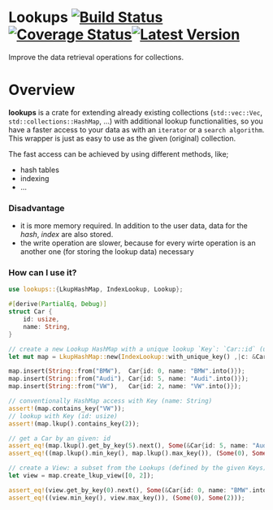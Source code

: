 # Lookups [![Build Status]][Build Action] [![Coverage Status]][Coverage Action][![Latest Version]][crates.io]  

[Build Status]: https://github.com/lima1909/lookups/actions/workflows/continuous_integration.yml/badge.svg
[Build Action]: https://github.com/lima1909/lookups/actions
[Coverage Status]: https://codecov.io/gh/lima1909/lookups/branch/main/graph/badge.svg?token=VO3VV8BFLN
[Coverage Action]: https://codecov.io/gh/lima1909/lookups
[Latest Version]: https://img.shields.io/crates/v/lookups.svg
[crates.io]: https://crates.io/crates/lookups


Improve the data retrieval operations for collections.

# Overview

__lookups__ is a crate for extending already existing collections (`std::vec::Vec`, `std::collections::HashMap`, ...)
with additional lookup functionalities, so you have a faster access to your data as with an `iterator` or a `search algorithm`.
This wrapper is just as easy to use as the given (original) collection.

The fast access can be achieved by using different methods, like;

- hash tables
- indexing
- ...

### Disadvantage

- it is more memory required. In addition to the user data, data for the _hash_, _index_ are also stored.
- the write operation are slower, because for every wirte operation is an another one (for storing the lookup data) necessary

### How can I use it?

```rust
use lookups::{LkupHashMap, IndexLookup, Lookup};

#[derive(PartialEq, Debug)]
struct Car {
    id: usize,
    name: String,
}

// create a new Lookup HashMap with a unique lookup `Key`: `Car::id` (usize)
let mut map = LkupHashMap::new(IndexLookup::with_unique_key() ,|c: &Car| c.id);

map.insert(String::from("BMW"),  Car{id: 0, name: "BMW".into()});
map.insert(String::from("Audi"), Car{id: 5, name: "Audi".into()});
map.insert(String::from("VW"),   Car{id: 2, name: "VW".into()});

// conventionally HashMap access with Key (name: String)
assert!(map.contains_key("VW"));
// lookup with Key (id: usize)
assert!(map.lkup().contains_key(2));

// get a Car by an given: id
assert_eq!(map.lkup().get_by_key(5).next(), Some(&Car{id: 5, name: "Audi".into()}));
assert_eq!((map.lkup().min_key(), map.lkup().max_key()), (Some(0), Some(5)));

// create a View: a subset from the Lookups (defined by the given Keys)
let view = map.create_lkup_view([0, 2]);

assert_eq!(view.get_by_key(0).next(), Some(&Car{id: 0, name: "BMW".into()}));
assert_eq!((view.min_key(), view.max_key()), (Some(0), Some(2)));
```
